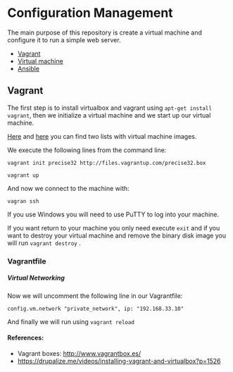 # Configuration Management

The main purpose of this repository is create a virtual machine and configure it to run a simple web server.

- [Vagrant]()
- [Virtual machine]()
- [Ansible]()


## Vagrant

The first step is to install virtualbox and vagrant using ```apt-get install vagrant```, then we initialize a virtual machine and we start up our virtual machine.

[Here](https://atlas.hashicorp.com/boxes/search) and [here](http://www.vagrantbox.es/) you can find two lists with virtual machine images.

We execute the following lines from the command line:

```vagrant init precise32 http://files.vagrantup.com/precise32.box```

```vagrant up```

And now we connect to the machine with:

```vagran ssh```

If you use Windows you will need to use PuTTY to log into your machine.

If you want return to your machine you only need execute ```exit``` and if you want to destroy your virtual machine and remove the binary disk image you will run ```vagrant destroy``` .


### Vagrantfile

##### Virtual Networking

Now we will uncomment the following line in our Vagrantfile:

```config.vm.network "private_network", ip: "192.168.33.10" ```

And finally we will run using ```vagrant reload```

#### References:

- Vagrant boxes: http://www.vagrantbox.es/
- https://drupalize.me/videos/installing-vagrant-and-virtualbox?p=1526
